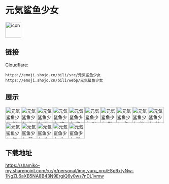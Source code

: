 # 元気鲨鱼少女
<img src="https://emoji.shojo.cn/bili/src/元気鲨鱼少女/icon.png" width="50" height="50" alt="icon">

## 链接
Cloudflare:
```
https://emoji.shojo.cn/bili/src/元気鲨鱼少女
https://emoji.shojo.cn/bili/webp/元気鲨鱼少女
```
## 展示
<img src="https://emoji.shojo.cn/bili/src/元気鲨鱼少女/元気鲨鱼少女-报警.png" width="50" height="50" alt="元気鲨鱼少女-报警"><img src="https://emoji.shojo.cn/bili/src/元気鲨鱼少女/元気鲨鱼少女-无语.png" width="50" height="50" alt="元気鲨鱼少女-无语"><img src="https://emoji.shojo.cn/bili/src/元気鲨鱼少女/元気鲨鱼少女-互粉.png" width="50" height="50" alt="元気鲨鱼少女-互粉"><img src="https://emoji.shojo.cn/bili/src/元気鲨鱼少女/元気鲨鱼少女-吃瓜.png" width="50" height="50" alt="元気鲨鱼少女-吃瓜"><img src="https://emoji.shojo.cn/bili/src/元気鲨鱼少女/元気鲨鱼少女-装咩吖.png" width="50" height="50" alt="元気鲨鱼少女-装咩吖"><img src="https://emoji.shojo.cn/bili/src/元気鲨鱼少女/元気鲨鱼少女-飙泪.png" width="50" height="50" alt="元気鲨鱼少女-飙泪"><img src="https://emoji.shojo.cn/bili/src/元気鲨鱼少女/元気鲨鱼少女-期待.png" width="50" height="50" alt="元気鲨鱼少女-期待"><img src="https://emoji.shojo.cn/bili/src/元気鲨鱼少女/元気鲨鱼少女-点赞.png" width="50" height="50" alt="元気鲨鱼少女-点赞"><img src="https://emoji.shojo.cn/bili/src/元気鲨鱼少女/元気鲨鱼少女-鲨鲨委屈.png" width="50" height="50" alt="元気鲨鱼少女-鲨鲨委屈"><img src="https://emoji.shojo.cn/bili/src/元気鲨鱼少女/元気鲨鱼少女-爸爸.png" width="50" height="50" alt="元気鲨鱼少女-爸爸"><img src="https://emoji.shojo.cn/bili/src/元気鲨鱼少女/元気鲨鱼少女-气炸.png" width="50" height="50" alt="元気鲨鱼少女-气炸"><img src="https://emoji.shojo.cn/bili/src/元気鲨鱼少女/元気鲨鱼少女-菜狗.png" width="50" height="50" alt="元気鲨鱼少女-菜狗"><img src="https://emoji.shojo.cn/bili/src/元気鲨鱼少女/元気鲨鱼少女-许愿.png" width="50" height="50" alt="元気鲨鱼少女-许愿"><img src="https://emoji.shojo.cn/bili/src/元気鲨鱼少女/元気鲨鱼少女-约架.png" width="50" height="50" alt="元気鲨鱼少女-约架"><img src="https://emoji.shojo.cn/bili/src/元気鲨鱼少女/元気鲨鱼少女-那我呢.png" width="50" height="50" alt="元気鲨鱼少女-那我呢">

## 下载地址

https://shamiko-my.sharepoint.com/:u:/g/personal/img_yuru_pro/ESp6xtyNw-1NgZL6aXB5NA8B43N9ErgiQ6y0ws7nDL1vmw